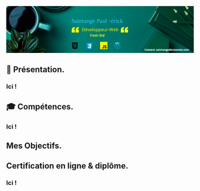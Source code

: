 <img src="https://raw.githubusercontent.com/paul22330/paul22330/master/Banniere linkedin -officiel.png" alt="Banniere Saintange Paul">

## 👦 Présentation.

###  Ici ! 


##  :mortar_board: Compétences.

###  Ici !

## Mes Objectifs.


## Certification en ligne & diplôme.

###  Ici !


 



